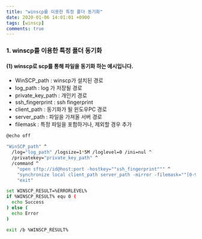 ```yaml
---
title: "winscp를 이용한 특정 폴더 동기화"
date: 2020-01-06 14:01:01 +0900
tags: [winscp]
comments: true
---
```


### 1. winscp를 이용한 특정 폴더 동기화

#### (1) winscp로 scp를 통해 파일을 동기화 하는 예시입니다.

* WinSCP_path : winscp가 설치된 경로
* log_path : log 가 저장될 경로
* private_key_path : 개인키 경로
* ssh_fingerprint : ssh fingerprint
* client_path : 동기화가 될 윈도우PC 경로
* server_path : 파일을 가져올 서버 경로
* filemask : 특정 파일을 포함하거나, 제외할 경우 추가

``` sh
@echo off

"WinSCP_path" ^
  /log="log_path" /logsize=1*5M /loglevel=0 /ini=nul ^
  /privatekey="private_key_path" ^
  /command ^
    "open sftp://id@host:port -hostkey=""ssh_fingerprint""" ^
    "synchronize local client_path server_path -mirror -filemask=""[0-9]+.aac;*.m4a|*AppleDouble/""" ^
    "exit"

set WINSCP_RESULT=%ERRORLEVEL%
if %WINSCP_RESULT% equ 0 (
  echo Success
) else (
  echo Error
)

exit /b %WINSCP_RESULT%
```
